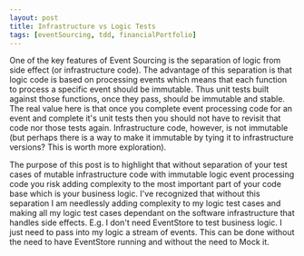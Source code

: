 ```yaml
---
layout: post
title: Infrastructure vs Logic Tests
tags: [eventSourcing, tdd, financialPortfolio]
---
```


One of the key features of Event Sourcing is the separation of logic from side effect (or infrastructure code).  The advantage of this separation is that logic code is based on processing events which means that each function to process a specific event should be immutable.  Thus unit tests built against those functions, once they pass, should be immutable and stable.  The real value here is that once you complete event processing code for an event and complete it's unit tests then you should not have to revisit that code nor those tests again.  Infrastructure code, however, is not immutable (but perhaps there is a way to make it immutable by tying it to infrastructure versions?  This is worth more exploration).  

The purpose of this post is to highlight that without separation of your test cases of mutable infrastructure code with immutable logic event processing code you risk adding complexity to the most important part of your code base which is your business logic.  I've recognized that without this separation I am needlessly adding complexity to my logic test cases and making all my logic test cases dependant on the software infrastructure that handles side effects.  E.g. I don't need EventStore to test business logic.  I just need to pass into my logic a stream of events.  This can be done without the need to have EventStore running and without the need to Mock it.  